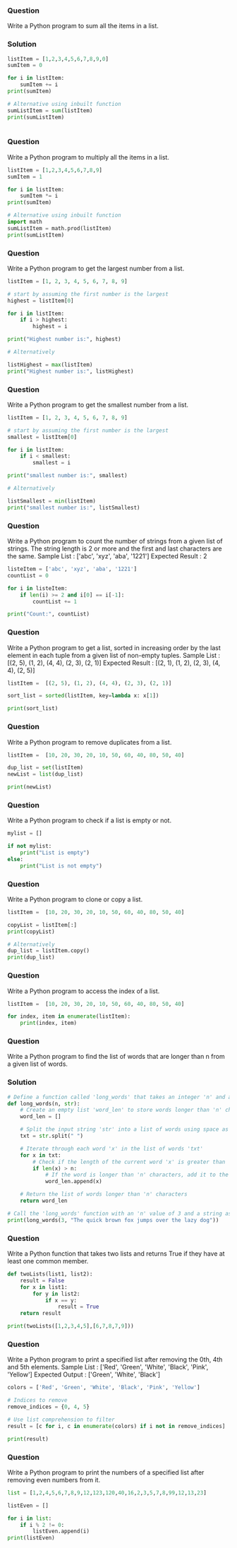 ### Question 
Write a Python program to sum all the items in a list.

### Solution 
```python
listItem = [1,2,3,4,5,6,7,8,9,0]
sumItem = 0

for i in listItem:
    sumItem += i
print(sumItem)

# Alternative using inbuilt function
sumListItem = sum(listItem)
print(sumListItem)
    
```

### Question
Write a Python program to multiply all the items in a list.
```python 
listItem = [1,2,3,4,5,6,7,8,9]
sumItem = 1

for i in listItem:
    sumItem *= i
print(sumItem)

# Alternative using inbuilt function
import math
sumListItem = math.prod(listItem)
print(sumListItem)
```

### Question 
Write a Python program to get the largest number from a list.

```python
listItem = [1, 2, 3, 4, 5, 6, 7, 8, 9]

# start by assuming the first number is the largest
highest = listItem[0]

for i in listItem:
    if i > highest:
        highest = i

print("Highest number is:", highest)

# Alternatively

listHighest = max(listItem)
print("Highest number is:", listHighest)
```

### Question 
Write a Python program to get the smallest number from a list.
```python
listItem = [1, 2, 3, 4, 5, 6, 7, 8, 9]

# start by assuming the first number is the largest
smallest = listItem[0]

for i in listItem:
    if i < smallest:
        smallest = i

print("smallest number is:", smallest)

# Alternatively

listSmallest = min(listItem)
print("smallest number is:", listSmallest)
```


### Question 
Write a Python program to count the number of strings from a given list of strings. The string length is 2 or more and the first and last characters are the same.
Sample List : ['abc', 'xyz', 'aba', '1221']
Expected Result : 2
```python
listeItem = ['abc', 'xyz', 'aba', '1221']
countList = 0

for i in listeItem:
    if len(i) >= 2 and i[0] == i[-1]:
        countList += 1

print("Count:", countList)
```
### Question 
Write a Python program to get a list, sorted in increasing order by the last element in each tuple from a given list of non-empty tuples.
Sample List : [(2, 5), (1, 2), (4, 4), (2, 3), (2, 1)]
Expected Result : [(2, 1), (1, 2), (2, 3), (4, 4), (2, 5)]

```python
listItem =  [(2, 5), (1, 2), (4, 4), (2, 3), (2, 1)]

sort_list = sorted(listItem, key=lambda x: x[1])

print(sort_list)
```

### Question
Write a Python program to remove duplicates from a list.

```python
listItem =  [10, 20, 30, 20, 10, 50, 60, 40, 80, 50, 40]

dup_list = set(listItem)
newList = list(dup_list)

print(newList)
```


### Question
Write a Python program to check if a list is empty or not.
```python
mylist = []

if not mylist:
    print("List is empty")
else:
    print("List is not empty")
```
### Question
Write a Python program to clone or copy a list.
```python 
listItem =  [10, 20, 30, 20, 10, 50, 60, 40, 80, 50, 40]

copyList = listItem[:]
print(copyList)

# Alternatively
dup_list = listItem.copy()
print(dup_list)
```

### Question
Write a Python program to access the index of a list.

```python
listItem =  [10, 20, 30, 20, 10, 50, 60, 40, 80, 50, 40]

for index, item in enumerate(listItem):
    print(index, item)
```

### Question
Write a Python program to find the list of words that are longer than n from a given list of words.

### Solution
```python
# Define a function called 'long_words' that takes an integer 'n' and a string 'str' as input
def long_words(n, str):
    # Create an empty list 'word_len' to store words longer than 'n' characters
    word_len = []

    # Split the input string 'str' into a list of words using space as the delimiter
    txt = str.split(" ")

    # Iterate through each word 'x' in the list of words 'txt'
    for x in txt:
        # Check if the length of the current word 'x' is greater than 'n'
        if len(x) > n:
            # If the word is longer than 'n' characters, add it to the 'word_len' list
            word_len.append(x)

    # Return the list of words longer than 'n' characters
    return word_len

# Call the 'long_words' function with an 'n' value of 3 and a string as input, and print the result
print(long_words(3, "The quick brown fox jumps over the lazy dog"))
```

### Question
Write a Python function that takes two lists and returns True if they have at least one common member.

```python 
def twoLists(list1, list2):
    result = False
    for x in list1:
        for y in list2:
            if x == y:
                result = True
    return result

print(twoLists([1,2,3,4,5],[6,7,8,7,9]))
```

### Question
Write a Python program to print a specified list after removing the 0th, 4th and 5th elements.
Sample List : ['Red', 'Green', 'White', 'Black', 'Pink', 'Yellow']
Expected Output : ['Green', 'White', 'Black']

```python
colors = ['Red', 'Green', 'White', 'Black', 'Pink', 'Yellow']

# Indices to remove
remove_indices = {0, 4, 5}

# Use list comprehension to filter
result = [c for i, c in enumerate(colors) if i not in remove_indices]

print(result)
```

### Question
Write a Python program to print the numbers of a specified list after removing even numbers from it.

```python
list = [1,2,4,5,6,7,8,9,12,123,120,40,16,2,3,5,7,8,99,12,13,23]

listEven = []

for i in list:
    if i % 2 != 0:
        listEven.append(i)
print(listEven)
```

